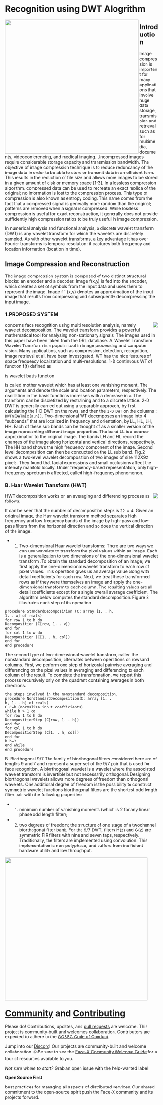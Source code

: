 # Recognition using DWT Alogrithm
<img src="https://github.com/Vi1234sh12/Face-X/blob/master/Recognition-Algorithms/Recognition%20using%20DWT%20algorithm/Images/C.png" height="440px" align="left"/>

##  Introduction
Image compression is important for many applications that
involve huge data storage, transmission and retrieval such
as for multimedia, documents, videoconferencing, and medical
imaging. Uncompressed images require
considerable storage capacity and transmission bandwidth.
The objective of image compression technique is to reduce
redundancy of the image data in order to be able to store
or transmit data in an efficient form. This results in the
reduction of file size and allows more images to be stored
in a given amount of disk or memory space [1-3]. In a
lossless compression algorithm, compressed data can be
used to recreate an exact replica of the original; no
information is lost to the compression process. This type
of compression is also known as entropy coding. This
name comes from the fact that a compressed signal is
generally more random than the original; patterns are
removed when a signal is compressed. While lossless
compression is useful for exact reconstruction, it generally
does not provide sufficiently high compression ratios to be
truly useful in image compression.

In numerical analysis and functional analysis, a discrete wavelet transform (DWT) is any wavelet transform for which the wavelets are discretely sampled. As with other wavelet transforms, a key advantage it has over Fourier transforms is temporal resolution: it captures both frequency and location information (location in time).

## Image Compression and Reconstruction
 The image compression system is composed of
two distinct structural blocks: an encoder and a decoder.
Image f(x,y) is fed into the encoder, which creates a set of
symbols from the input data and uses them to represent
the image. Image f
ˆ (x,y) denotes an approximation of the
input image that results from compressing and
subsequently decompressing the input image. 

### 1.PROPOSED SYSTEM
<img src ="https://github.com/Vi1234sh12/Face-X/blob/master/Recognition-Algorithms/Recognition%20using%20DWT%20algorithm/Images/1-Figure.png" align="right"/>
concerns face recognition using multi
resolution analysis, namely wavelet decomposition. The wavelet transform provides a powerful
mathematical tool for analysing non-stationary signals. The images used in this paper have been
taken from the ORL database.
  A. Wavelet Transform
Wavelet Transform is a popular tool in image processing and computer vision. Many applications, such as compression, detection, recognition, image retrieval et al. have been investigated. WT has the nice features of space frequency localization and multi-resolutions.
1-D continuous WT of function f(t) defined as

is wavelet basis function

is called mother wavelet which has at least one vanishing moment. The arguments and denote the scale and location parameters, respectively. The oscillation in the basis functions increases with a decrease in a. The transform can be discretized by restraining and to a discrete lattice. 2-D DWT is generally carried out using a separable approach, by first calculating the 1-D DWT on the rows, and then
the `1-D DWT` on the columns :
`DWTn[DWTm[x[m,n]]`. 
Two-dimensional WT decomposes an image into 4 “subbands” that are localized in frequency and orientation, by LL, HL, LH, HH.
Each of these sub bands can be thought of as a smaller version of the image representing different image properties. The band LL is a coarser approximation to the original image. The bands LH and HL record the changes of the image along horizontal and vertical directions, respectively. The HH band shows the high frequency component of the
image. Second level decomposition can then be conducted on the LL sub band. Fig.2 shows a two-level wavelet decomposition of two images of size 112X92 pixels.
They found that facial expressions and small occlusions affect the intensity manifold locally. Under frequency-based representation, only high-frequency spectrum is
affected, called high-frequency phenomenon.

### B. Haar Wavelet Transform (HWT)
<img src="https://github.com/Vi1234sh12/Face-X/blob/master/Recognition-Algorithms/Recognition%20using%20DWT%20algorithm/Images/hqdefault%20.jpg" align="right"/>

HWT decomposition works on an averaging and differencing process as follows: 
 
 It can be seen that the number of decomposition steps is `22 = 4`.
Given an original image, the Harr wavelet transform method separates high frequency and low frequency bands of the image by high-pass and low-pass filters from the horizontal direction and so does the vertical direction of the image.
 - 1) Two-dimensional Haar wavelet transforms: 
 There are two ways we can use wavelets to transform the pixel values within an image. Each is a generalization to two dimensions of the one-dimensional wavelet transform .To obtain the standard decomposition of an image; we first apply the one-dimensional wavelet transform to each row of pixel values. This operation gives us an average value along with detail coefficients for each row. Next, we treat these transformed rows as if they were themselves an image and apply the one-dimensional transform to each column. The resulting values are all detail coefficients except for a single overall average coefficient. The algorithm below computes the standard decomposition. Figure 3 illustrates each step of its operation.
 
```
procedure StandardDecomposition (C: array [1. . h,
1. . w] of reals)
for row 1 to h do
Decomposition (C[row, 1. . w])
end for
for col 1 to w do
Decomposition (C[1. . h, col])
end for
end procedure
```
The second type of two-dimensional wavelet  transform, called the nonstandard decomposition, alternates between operations on rowsand columns. First, we perform one step of horizontal pairwise averaging and differencing on the pixel values in averaging and differencing to each column of the result. To complete the transformation, we repeat this
process recursively only on the quadrant containing averages in both directions.
```
the steps involved in the nonstandard decomposition.
procedure NonstandardDecomposition(C: array [1. .
h, 1. . h] of reals)
C C=h (normalize input coefficients)
while h > 1 do
for row 1 to h do
DecompositionStep (C[row, 1. . h])
end for
for col 1 to h do
DecompositionStep (C[1. . h, col])
end for
h h=2
end while
end procedure 

```
B. Biorthogonal 9/7
The family of biorthogonal filters considered here are of lengths 9 and 7 and represent a super-set of the 9/7 pair that is used for face recognition. A biorthogonal
wavelet is a wavelet where the associated wavelet transform is invertible but not necessarily orthogonal. Designing biorthogonal wavelets allows more degrees of freedom than orthogonal wavelets. One additional degree of freedom is the possibility to construct symmetric wavelet functions biorthogonal filters are the shortest odd length filter pair with the following properties:
 - 1. minimum number of vanishing moments
    (which is 2 for any linear phase odd length filter);
 - 2. two degrees of freedom;
    the structure of one stage of a twochannel biorthogonal filter bank. For the 9/7 DWT, filters H(z) and G(z) are symmetric FIR filters with nine and seven taps,         respectively. Traditionally, the filters are implemented using convolution. This implementation is non-polyphase, and suffers from inefficient hardware utility and low  throughput. 


































<img src="https://github.com/Vi1234sh12/Face-X/blob/master/Recognition-Algorithms/Recognition%20using%20DWT%20algorithm/Images/Gorup1.png" height="470px" align="left"/>
<p style="clear:both;">
<h1><a name="contributing"></a><a name="community"></a> <a href="https://github.com/akshitagupta15june/Face-X">Community</a> and <a href="https://github.com/akshitagupta15june/Face-X/blob/master/CONTRIBUTING.md">Contributing</a></h1>
<p>Please do! Contributions, updates, <a href="https://github.com/akshitagupta15june/Face-X/issues"></a> and <a href=" ">pull requests</a> are welcome. This project is community-built and welcomes collaboration. Contributors are expected to adhere to the <a href="https://gssoc.girlscript.tech/">GOSSC Code of Conduct</a>.
</p>
<p>
Jump into our <a href="https://discord.com/invite/Jmc97prqjb">Discord</a>! Our projects are community-built and welcome collaboration. 👍Be sure to see the <a href="https://github.com/akshitagupta15june/Face-X/blob/master/Readme.md">Face-X Community Welcome Guide</a> for a tour of resources available to you.
</p>
<p>
<i>Not sure where to start?</i> Grab an open issue with the <a href="https://github.com/akshitagupta15june/Face-X/issues">help-wanted label</a>
</p>

**Open Source First**

 best practices for managing all aspects of distributed services. Our shared commitment to the open-source spirit push the Face-X community and its projects forward.</p>
